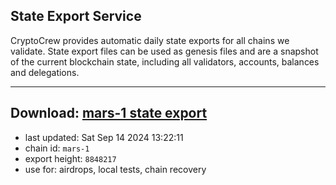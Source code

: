## State Export Service
CryptoCrew provides automatic daily state exports for all chains we validate. State export files can be used as genesis files and are a snapshot of the current blockchain state, including all validators, accounts, balances and delegations.

---
**Download: [mars-1 state export](https://dl-eu2.ccvalidators.com/SERVICE/mars/mars-1_export_8848217.json)**
---

- last updated: Sat Sep 14 2024 13:22:11
- chain id: `mars-1`
- export height: `8848217`
- use for: airdrops, local tests, chain recovery
